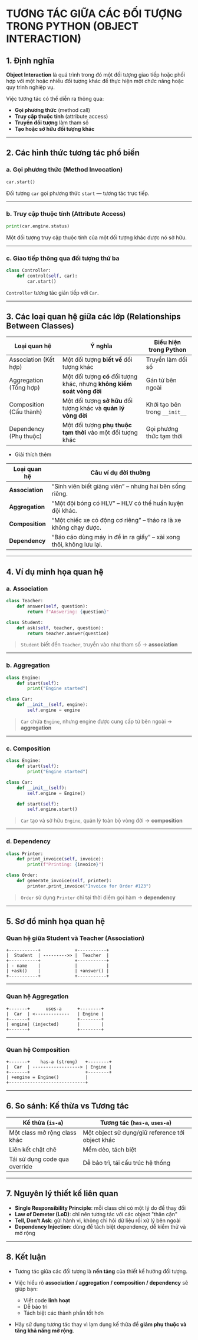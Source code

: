 # TƯƠNG TÁC GIỮA CÁC ĐỐI TƯỢNG TRONG PYTHON (OBJECT INTERACTION)

## 1. Định nghĩa

**Object Interaction** là quá trình trong đó một đối tượng giao tiếp hoặc phối hợp với một hoặc nhiều đối tượng khác để thực hiện một chức năng hoặc quy trình nghiệp vụ.

Việc tương tác có thể diễn ra thông qua:

* **Gọi phương thức** (method call)
* **Truy cập thuộc tính** (attribute access)
* **Truyền đối tượng** làm tham số
* **Tạo hoặc sở hữu đối tượng khác**

---

## 2. Các hình thức tương tác phổ biến

### a. Gọi phương thức (Method Invocation)

```python
car.start()
```

Đối tượng `car` gọi phương thức `start` — tương tác trực tiếp.

---

### b. Truy cập thuộc tính (Attribute Access)

```python
print(car.engine.status)
```

Một đối tượng truy cập thuộc tính của một đối tượng khác được nó sở hữu.

---

### c. Giao tiếp thông qua đối tượng thứ ba

```python
class Controller:
    def control(self, car):
        car.start()
```

`Controller` tương tác gián tiếp với `Car`.

---

## 3. Các loại quan hệ giữa các lớp (Relationships Between Classes)

| Loại quan hệ | Ý nghĩa                                                                 | Biểu hiện trong Python        |
| ------------ | ----------------------------------------------------------------------- | ----------------------------- |
| Association (Kết hợp)  | Một đối tượng **biết về** đối tượng khác                                | Truyền làm đối số             |
| Aggregation (Tổng hợp)  | Một đối tượng **có** đối tượng khác, nhưng **không kiểm soát vòng đời** | Gán từ bên ngoài              |
| Composition (Cấu thành)  | Một đối tượng **sở hữu** đối tượng khác và **quản lý vòng đời**         | Khởi tạo bên trong `__init__` |
| Dependency (Phụ thuộc)  | Một đối tượng **phụ thuộc tạm thời** vào một đối tượng khác             | Gọi phương thức tạm thời      |

- Giải thích thêm

| Loại quan hệ    | Câu ví dụ đời thường                                                |
| --------------- | ------------------------------------------------------------------- |
| **Association** | “Sinh viên biết giảng viên” – nhưng hai bên sống riêng.             |
| **Aggregation** | “Một đội bóng có HLV” – HLV có thể huấn luyện đội khác.             |
| **Composition** | “Một chiếc xe có động cơ riêng” – tháo ra là xe không chạy được.    |
| **Dependency**  | “Báo cáo dùng máy in để in ra giấy” – xài xong thôi, không lưu lại. |

---

## 4. Ví dụ minh họa quan hệ

### a. Association

```python
class Teacher:
    def answer(self, question):
        return f"Answering: {question}"

class Student:
    def ask(self, teacher, question):
        return teacher.answer(question)
```

> `Student` biết đến `Teacher`, truyền vào như tham số → **association**

---

### b. Aggregation

```python
class Engine:
    def start(self):
        print("Engine started")

class Car:
    def __init__(self, engine):
        self.engine = engine
```

> `Car` chứa `Engine`, nhưng engine được cung cấp từ bên ngoài → **aggregation**

---

### c. Composition

```python
class Engine:
    def start(self):
        print("Engine started")

class Car:
    def __init__(self):
        self.engine = Engine()

    def start(self):
        self.engine.start()
```

> `Car` tạo và sở hữu `Engine`, quản lý toàn bộ vòng đời → **composition**

---

### d. Dependency

```python
class Printer:
    def print_invoice(self, invoice):
        print(f"Printing: {invoice}")

class Order:
    def generate_invoice(self, printer):
        printer.print_invoice("Invoice for Order #123")
```

> `Order` sử dụng `Printer` chỉ tại thời điểm gọi hàm → **dependency**

---

## 5. Sơ đồ minh họa quan hệ

### Quan hệ giữa Student và Teacher (Association)

```
+-----------+             +-----------+
|  Student  | --------->> |  Teacher  |
+-----------+             +-----------+
| - name    |             |           |
| +ask()    |             | +answer() |
+-----------+             +-----------+
```

---

### Quan hệ Aggregation

```
+-------+      uses-a      +--------+
|  Car  | <-------------   | Engine |
+-------+                  +--------+
| engine| (injected)       |        |
+-------+                  +--------+
```

---

### Quan hệ Composition

```
+-------+    has-a (strong)   +--------+
|  Car  | ------------------> | Engine |
+-------+                     +--------+
| +engine = Engine()          |
+-----------------------------+
```

---

## 6. So sánh: Kế thừa vs Tương tác

| Kế thừa (`is-a`)              | Tương tác (`has-a`, `uses-a`)                    |
| ----------------------------- | ------------------------------------------------ |
| Một class mở rộng class khác  | Một object sử dụng/giữ reference tới object khác |
| Liên kết chặt chẽ             | Mềm dẻo, tách biệt                               |
| Tái sử dụng code qua override | Dễ bảo trì, tái cấu trúc hệ thống                |

---

## 7. Nguyên lý thiết kế liên quan

* **Single Responsibility Principle**: mỗi class chỉ có một lý do để thay đổi
* **Law of Demeter (LoD)**: chỉ nên tương tác với các object "thân cận"
* **Tell, Don’t Ask**: gửi hành vi, không chỉ hỏi dữ liệu rồi xử lý bên ngoài
* **Dependency Injection**: dùng để tách biệt dependency, dễ kiểm thử và mở rộng

---

## 8. Kết luận

* Tương tác giữa các đối tượng là **nền tảng** của thiết kế hướng đối tượng.
* Việc hiểu rõ **association / aggregation / composition / dependency** sẽ giúp bạn:

  * Viết code **linh hoạt**
  * Dễ bảo trì
  * Tách biệt các thành phần tốt hơn
* Hãy sử dụng tương tác thay vì lạm dụng kế thừa để **giảm phụ thuộc và tăng khả năng mở rộng**.


